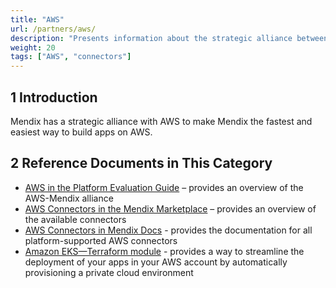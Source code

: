 ```yaml
---
title: "AWS"
url: /partners/aws/
description: "Presents information about the strategic alliance between Mendix and AWS."
weight: 20
tags: ["AWS", "connectors"]
---
```


## 1 Introduction

Mendix has a strategic alliance with AWS to make Mendix the fastest and easiest way to build apps on AWS.

## 2 Reference Documents in This Category

* [AWS in the Platform Evaluation Guide](https://www.mendix.com/evaluation-guide/strategic-partners/aws/) – provides an overview of the AWS-Mendix alliance​ 
* [AWS Connectors in the Mendix Marketplace](https://marketplace.mendix.com/link/category/205) – provides an overview of the available connectors
* [AWS Connectors in Mendix Docs](/appstore/aws-connectors/) - provides the documentation for all platform-supported AWS connectors
* [Amazon EKS—Terraform module](https://aws.amazon.com/solutions/partners/terraform-modules/mendix-eks/) - provides a way to streamline the deployment of your apps in your AWS account by automatically provisioning a private cloud environment
